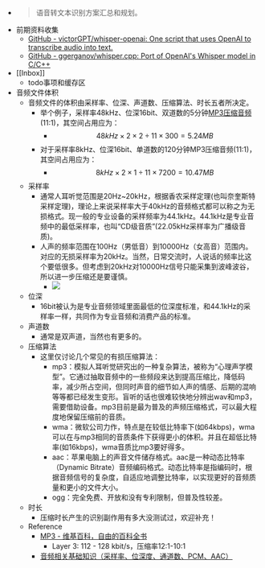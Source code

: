 - > 语音转文本识别方案汇总和规划。
- 前期资料收集
    - [GitHub - victorGPT/whisper-openai: One script that uses OpenAI to transcribe audio into text.](https://github.com/victorGPT/whisper-openai/)
    - [GitHub - ggerganov/whisper.cpp: Port of OpenAI's Whisper model in C/C++](https://github.com/ggerganov/whisper.cpp)
- [[Inbox]]
    - todo事项和缓存区
- 音频文件体积
    - 音频文件的体积由采样率、位深、声道数、压缩算法、时长五者所决定。
        - 举个例子，采样率48kHz、位深16bit、双道数的5分钟[MP3压缩音频](((OOoG9jh6_)))(11:1)，其空间占用应为：
            - $$48kHz \times 2 \times 2 \div 11 \times 300 = 5.24MB$$
        - 对于采样率8kHz、位深16bit、单道数的120分钟MP3压缩音频(11:1)，其空间占用应为：
            - $$8kHz \times 2 \times 1 \div 11 \times 7200 = 10.47MB$$
    - 采样率
        - 通常人耳听觉范围是20Hz~20kHz，根据香农采样定理(也叫奈奎斯特采样定理)，理论上来说采样率大于40kHz的音频格式都可以称之为无损格式。现一般的专业设备的采样频率为44.1kHz。44.1kHz是专业音频中的最低采样率，也叫“CD级音质”(22.05kHz采样率为广播级音质)。
        - 人声的频率范围在100Hz（男低音）到10000Hz（女高音）范围内。对应的无损采样率为20kHz。当然，日常交流时，人说话的频率比这个要低很多。但考虑到20kHz对10000Hz信号只能采集到波峰波谷，所以进一步压缩还是要谨慎。
            - ![](https://firebasestorage.googleapis.com/v0/b/firescript-577a2.appspot.com/o/imgs%2Fapp%2FInsightSphere%2Fpo4bKh0-fM.png?alt=media&token=4340ba1c-a800-40ea-b6db-16e9e7cd274c)
    - 位深
        - 16bit被认为是专业音频领域里面最低的位深度标准，和44.1kHz的采样率一样，共同作为专业音频和消费产品的标准。
    - 声道数
        - 通常是双声道，当然也有更多的。
    - 压缩算法
        - 这里仅讨论几个常见的有损压缩算法：
            - mp3：模拟人耳听觉研究出的一种复杂算法，被称为“心理声学模型”。它通过抽取音频中的一些频段来达到提高压缩比，降低码率，减少所占空间，但同时声音的细节如人声的情感、后期的混响等等都已经发生变形。盲听的话也很难较快地分辨出wav和mp3，需要借助设备。mp3目前是最为普及的声频压缩格式，可以最大程度地保留压缩前的音质。
            - wma：微软公司力作，特点是在较低比特率下(如64kbps)，wma可以在与mp3相同的音质条件下获得更小的体积。并且在超低比特率(如16kbps)，wma音质比mp3要好得多。
            - aac：苹果电脑上的声音文件储存格式。aac是一种动态比特率（Dynamic Bitrate）音频编码格式。动态比特率是指编码时，根据音频信号的复杂度，自适应地调整比特率，以实现更好的音频质量和更小的文件大小。
            - ogg：完全免费、开放和没有专利限制，但普及性较差。
    - 时长
        - 压缩时长产生的识别副作用有多大没测试过，欢迎补充！
    - Reference
        - [MP3 - 维基百科，自由的百科全书](https://zh.wikipedia.org/zh-cn/MP3#MP3的音频品質)
            - Layer 3: 112 - 128 kbit/s，压缩率12:1-10:1
        - [音频相关基础知识（采样率、位深度、通道数、PCM、AAC）](https://blog.csdn.net/qq_41824928/article/details/108124382)
